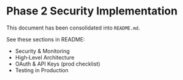 # Phase 2 Security Implementation

This document has been consolidated into `README.md`.

See these sections in README:
- Security & Monitoring
- High‑Level Architecture
- OAuth & API Keys (prod checklist)
- Testing in Production